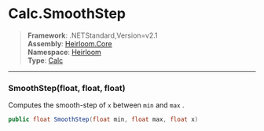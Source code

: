 # Calc.SmoothStep

> **Framework**: .NETStandard,Version=v2.1  
> **Assembly**: [Heirloom.Core][0]  
> **Namespace**: [Heirloom][0]  
> **Type**: [Calc][1]  

--------------------------------------------------------------------------------

### SmoothStep(float, float, float)

Computes the smooth-step of `x` between `min` and `max` .

```cs
public float SmoothStep(float min, float max, float x)
```

[0]: ../Heirloom.Core.md
[1]: Heirloom.Calc.md
